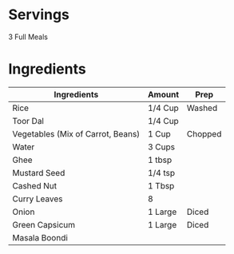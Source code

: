 # Servings
3 Full Meals

# Ingredients
| Ingredients | Amount | Prep
| ------------- | ------------- | ------------- |
| Rice | 1/4 Cup | Washed |
| Toor Dal | 1/4 Cup ||
| Vegetables (Mix of Carrot, Beans) | 1 Cup | Chopped |
| Water | 3 Cups ||
| Ghee | 1 tbsp ||
| Mustard Seed | 1/4 tsp ||
| Cashed Nut | 1 Tbsp ||
| Curry Leaves | 8 ||
| Onion | 1 Large | Diced |
| Green Capsicum | 1 Large | Diced |
| Masala Boondi ||
